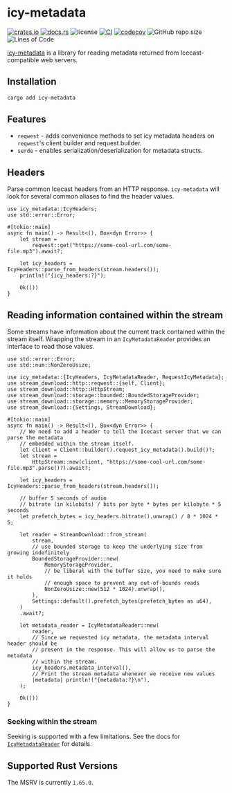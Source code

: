 # icy-metadata

[![crates.io](https://img.shields.io/crates/v/icy-metadata.svg?logo=rust)](https://crates.io/crates/icy-metadata)
[![docs.rs](https://img.shields.io/docsrs/icy-metadata?logo=rust)](https://docs.rs/icy-metadata)
![license](https://img.shields.io/badge/License-MIT%20or%20Apache%202-green.svg)
[![CI](https://github.com/aschey/icy-metadata/actions/workflows/ci.yml/badge.svg)](https://github.com/aschey/icy-metadata/actions/workflows/ci.yml)
[![codecov](https://codecov.io/gh/aschey/icy-metadata/graph/badge.svg?token=cYArKUgtgH)](https://codecov.io/gh/aschey/icy-metadata)
![GitHub repo size](https://img.shields.io/github/repo-size/aschey/icy-metadata)
![Lines of Code](https://aschey.tech/tokei/github/aschey/icy-metadata)

[icy-metadata](https://github.com/aschey/icy-metadata) is a library for reading metadata returned from Icecast-compatible web servers.

## Installation

```sh
cargo add icy-metadata
```

## Features

- `reqwest` - adds convenience methods to set icy metadata headers on `reqwest`'s client builder and request builder.
- `serde` - enables serialization/deserialization for metadata structs.

## Headers

Parse common Icecast headers from an HTTP response.
`icy-metadata` will look for several common aliases to find the header values.

```rust,no_run
use icy_metadata::IcyHeaders;
use std::error::Error;

#[tokio::main]
async fn main() -> Result<(), Box<dyn Error>> {
    let stream =
        reqwest::get("https://some-cool-url.com/some-file.mp3").await?;

    let icy_headers = IcyHeaders::parse_from_headers(stream.headers());
    println!("{icy_headers:?}");

    Ok(())
}
```

## Reading information contained within the stream

Some streams have information about the current track contained within the stream itself.
Wrapping the stream in an `IcyMetadataReader` provides an interface to read those values.

```rust,no_run
use std::error::Error;
use std::num::NonZeroUsize;

use icy_metadata::{IcyHeaders, IcyMetadataReader, RequestIcyMetadata};
use stream_download::http::reqwest::{self, Client};
use stream_download::http::HttpStream;
use stream_download::storage::bounded::BoundedStorageProvider;
use stream_download::storage::memory::MemoryStorageProvider;
use stream_download::{Settings, StreamDownload};

#[tokio::main]
async fn main() -> Result<(), Box<dyn Error>> {
    // We need to add a header to tell the Icecast server that we can parse the metadata 
    // embedded within the stream itself.
    let client = Client::builder().request_icy_metadata().build()?;
    let stream =
        HttpStream::new(client, "https://some-cool-url.com/some-file.mp3".parse()?).await?;

    let icy_headers = IcyHeaders::parse_from_headers(stream.headers());

    // buffer 5 seconds of audio
    // bitrate (in kilobits) / bits per byte * bytes per kilobyte * 5 seconds
    let prefetch_bytes = icy_headers.bitrate().unwrap() / 8 * 1024 * 5;

    let reader = StreamDownload::from_stream(
        stream,
        // use bounded storage to keep the underlying size from growing indefinitely
        BoundedStorageProvider::new(
            MemoryStorageProvider,
            // be liberal with the buffer size, you need to make sure it holds 
            // enough space to prevent any out-of-bounds reads
            NonZeroUsize::new(512 * 1024).unwrap(),
        ),
        Settings::default().prefetch_bytes(prefetch_bytes as u64),
    )
    .await?;

    let metadata_reader = IcyMetadataReader::new(
        reader,
        // Since we requested icy metadata, the metadata interval header should be 
        // present in the response. This will allow us to parse the metadata 
        // within the stream.
        icy_headers.metadata_interval(),
        // Print the stream metadata whenever we receive new values
        |metadata| println!("{metadata:?}\n"),
    );

    Ok(())
}
```

### Seeking within the stream

Seeking is supported with a few limitations. See the docs for [`IcyMetadataReader`](https://docs.rs/icy_metadata/latest/icy_metadata/struct.IcyMetadataReader.html) for details.

## Supported Rust Versions

The MSRV is currently `1.65.0`.

